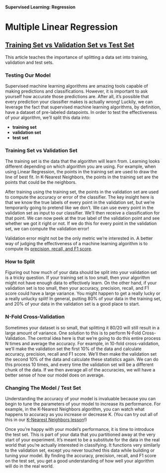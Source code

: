 #### Supervised Learning: Regression

# Multiple Linear Regression

## [Training Set vs Validation Set vs Test Set](https://www.codecademy.com/paths/machine-learning/tracks/regression-skill-path/modules/multiple-linear-regression-skill-path/articles/training-set-vs-validation-set-vs-test-set)

This article teaches the importance of splitting a data set into training, validation and test sets.

### Testing Our Model

Supervised machine learning algorithms are amazing tools capable of making predictions and classifications. 
However, it is important to ask yourself how accurate those predictions are. 
After all, it’s possible that every prediction your classifier makes is actually wrong! 
Luckily, we can leverage the fact that supervised machine learning algorithms, by definition, have a dataset of pre-labeled datapoints. 
In order to test the effectiveness of your algorithm, we’ll split this data into:
* **training set**
* **validation set**
* **test set**

### Training Set vs Validation Set

The training set is the data that the algorithm will learn from. 
Learning looks different depending on which algorithm you are using. 
For example, when using Linear Regression, the points in the training set are used to draw the line of best fit. 
In K-Nearest Neighbors, the points in the training set are the points that could be the neighbors.

After training using the training set, the points in the validation set are used to compute the accuracy or error of the classifier. 
The key insight here is that we know the true labels of every point in the validation set, but we’re temporarily going to pretend like we don’t. 
We can use every point in the validation set as input to our classifier. 
We’ll then receive a classification for that point. 
We can now peek at the true label of the validation point and see whether we got it right or not. 
If we do this for every point in the validation set, we can compute the validation error!

Validation error might not be the only metric we’re interested in. 
A better way of judging the effectiveness of a machine learning algorithm is to compute its [precision, recall, and F1 score](https://www.codecademy.com/content-items/1dd2cb55a893072f4dce2911004eeba2/exercises/accuracy).

### How to Split

Figuring out how much of your data should be split into your validation set is a tricky question. 
If your training set is too small, then your algorithm might not have enough data to effectively learn. 
On the other hand, if your validation set is too small, then your accuracy, precision, recall, and F1 score could have a large variance. 
You might happen to get a really lucky or a really unlucky split! 
In general, putting 80% of your data in the training set, and 20% of your data in the validation set is a good place to start.

### N-Fold Cross-Validation

Sometimes your dataset is so small, that splitting it 80/20 will still result in a large amount of variance. 
One solution to this is to perform N-Fold Cross-Validation. 
The central idea here is that we’re going to do this entire process N times and average the accuracy. 
For example, in 10-fold cross-validation, we’ll make the validation set the first 10% of the data and calculate accuracy, precision, recall and F1 score. 
We’ll then make the validation set the second 10% of the data and calculate these statistics again. 
We can do this process 10 times, and every time the validation set will be a different chunk of the data. 
If we then average all of the accuracies, we will have a better sense of how our model does on average.

### Changing The Model / Test Set

Understanding the accuracy of your model is invaluable because you can begin to tune the parameters of your model to increase its performance. 
For example, in the K-Nearest Neighbors algorithm, you can watch what happens to accuracy as you increase or decrease K. 
(You can try out all of this in our [K-Nearest Neighbors lesson](https://www.codecademy.com/content-items/e6a14b06673aae14c8262dd5c3998401/exercises/knn)!)

Once you’re happy with your model’s performance, it is time to introduce the test set. 
This is part of your data that you partitioned away at the very start of your experiment. 
It’s meant to be a substitute for the data in the real world that you’re actually interested in classifying. 
It functions very similarly to the validation set, except you never touched this data while building or tuning your model. 
By finding the accuracy, precision, recall, and F1 score on the test set, you get a good understanding of how well your algorithm will do in the real world.
